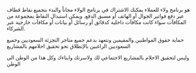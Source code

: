 
هو برنامج ولاء للعملاء يمكنك الاشتراك في برنامج الولاء مجاناً والبدء بتجميع نقاط قطاف عبر دفع فواتير الجوال أو الهاتف أو مسبق الدفع. ويمكن استبدال النقاط بمجموعة من المكافآت سواء كانت مكافآت داخلية كدقائق أو رسائل أو بيانات أو مكافآت خارجية عبر الشركاء.


حماية حقوق المواطنين والمقيمين ونتعهد بدعم جميع متاجر التجزئة السعوديين وجميع السعوديين الراغبين بالإنطلاق نحو تحقيق احلامهم بالمشاريع

وليس لتحقيق الاحلام بالمشاريع
الاجتماعي لك ولاسرتك وابناءك وكل هذا من الوطن الى الوطن


